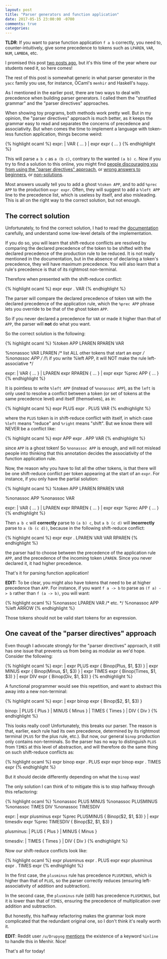 ```yaml
---
layout: post
title: "Parser generators and function application"
date: 2017-05-15 23:00:00 -0700
comments: true
categories:
---
```


**TLDR**: If you want to parse function application `f a b` correctly,
you need to, counter-intuitively, give some precedence to tokens such
as `LPAREN`, `VAR`, `NUM`, `LAMBDA`, etc.

I promised this
post [two posts ago](/2017/02/25/modular-parser-combinators), but it's
this time of the year where our students need it, so here comes!

The rest of this post is somewhat generic in what parser generator in
the `yacc` family you use, for instance, OCaml's `menhir` and
Haskell's `happy`.

As I mentioned in the earlier post, there are two ways to deal with
precedence when building parser generators.  I called them the
"stratified grammar" and the "parser directives" approaches.

When showing toy programs, both methods work pretty well.  But in my
opinion, the "parser directives" approach is much better, as it keeps
the grammar easy to read and separates the concerns of precedence and
associativity.  But when comes the time to implement a language with
token-less function application, things become weird:

{% highlight ocaml %}
expr:
  | VAR       { ... }
  | expr expr { ... }
{% endhighlight %}

This will parse `a b c` as `a (b c)`, contrary to the wanted `(a b)
c`.  Now if you try to find a solution to this online, you might
find
[people discouraging you from using the "parser directives" approach](http://stackoverflow.com/a/27631191/553003),
or
[wrong answers to beginners](http://ocaml_beginners.yahoogroups.narkive.com/kA4IYGjU/parser-for-a-simple-formula-left-associative#post4),
or
[non-solutions](https://github.com/danielmoore/Lambda-Calculator/blob/master/NorthHorizon.LambdaCalculator.Languages.SystemF/Parsing.fsp).

Most answers usually tell you to add a ghost `%token APP`, and to add
`%prec APP` to the production `expr expr`.  Often, they will suggest
to add a `%left APP` line to the precedence list, which is useless by
itself, and also misleading.  This is all on the right way to the
correct solution, but not enough.

The correct solution
--------------------

Unfortunately, to find the correct solution, I had to read
the
[documentation](http://pauillac.inria.fr/~fpottier/menhir/manual.pdf)
carefully, and understand some low-level details of the
implementation.

If you do so, you will learn that shift-reduce conflicts are resolved
by comparing the declared precedence of the token to be shifted with
the declared precedence of the production rule to be reduced.  It is
not really mentioned in the documentation, but in the absence of
declaring a token's precedence, they will have maximum precedence.
You will also learn that a rule's precedence is that of its rightmost
non-terminal.

Therefore when presented with the shift-reduce conflict:

{% highlight ocaml %}
expr expr . VAR
{% endhighlight %}

The parser will compare the declared precedence of token `VAR` with
the declared precedence of the application rule, which the `%prec APP`
phrase lets you override to be that of the ghost token `APP`.

So if you never declared a precedence for `VAR` or made it higher than
that of `APP`, the parser will **not** do what you want.

So the correct solution is the following:

{% highlight ocaml %}
%token APP LPAREN RPAREN VAR

%nonassoc VAR LPAREN /* list ALL other tokens that start an expr */
%nonassoc APP
/* /!\ if you write %left APP, it will NOT make the rule left-associative */

expr:
  | VAR                          { ... }
  | LPAREN expr RPAREN           { ... }
  | expr expr          %prec APP { ... }
{% endhighlight %}

It is pointless to write `%left APP` (instead of `%nonassoc APP`), as
the `left` is only used to resolve a conflict between a token (or set
of tokens at the same precedence level) and itself (themselves), as
in:

{% highlight ocaml %}
expr PLUS expr . PLUS VAR
{% endhighlight %}

where the `PLUS` token is in shift-reduce conflict with itself, in
which case `%left` means "reduce" and `%right` means "shift".  But we
know there will NEVER be a conflict like:

{% highlight ocaml %}
expr APP expr . APP VAR
{% endhighlight %}

since `APP` is a ghost token! So `%nonassoc APP` is enough, and will
not mislead people into thinking that this annotation decides the
associativity of the function application rule.

Now, the reason why you have to list all the other tokens, is that
there will be one shift-reduce conflict per token appearing at the
start of an `expr`.  For instance, if you only have the partial
solution:

{% highlight ocaml %}
%token APP LPAREN RPAREN VAR

%nonassoc APP
%nonassoc VAR

expr:
  | VAR                          { ... }
  | LPAREN expr RPAREN           { ... }
  | expr expr          %prec APP { ... }
{% endhighlight %}

Then `a b c` will **correctly** parse to `(a b) c`, but `a b (c d)`
will **incorrectly** parse to `a (b (c d))`, because in the following
shift-reduce conflict:

{% highlight ocaml %}
expr expr . LPAREN VAR VAR RPAREN
{% endhighlight %}

the parser had to choose between the precedence of the application
rule `APP`, and the precedence of the incoming token `LPAREN`.  Since
you never declared it, it had higher precedence.

That's it for parsing function application!

**EDIT:** To be clear, you might also have tokens that need to be at
higher precedence than `APP`.  For instance, if you want `f a -> b` to
parse as `(f a) -> b` rather than `f (a -> b)`, you will want:

{% highlight ocaml %}
%nonassoc LPAREN VAR /* etc. */
%nonassoc APP
%left ARROW
{% endhighlight %}

Those tokens should not be valid start tokens for an expression.

One caveat of the "parser directives" approach
----------------------------------------------

Even though I advocate strongly for the "parser directives" approach,
it still has one issue that prevents us from being as modular as we'd
hope.  Consider the following:

{% highlight ocaml %}
expr:
  | expr PLUS  expr { Binop(Plus,  $1, $3) }
  | expr MINUS expr { Binop(Minus, $1, $3) }
  | expr TIMES expr { Binop(Times, $1, $3) }
  | expr DIV   expr { Binop(Div,   $1, $3) }
{% endhighlight %}

A functional programmer would see this repetition, and want to
abstract this away into a new non-terminal:

{% highlight ocaml %}
expr:
  | expr binop expr { Binop($2, $1, $3) }

binop:
  | PLUS  { Plus  }
  | MINUS { Minus }
  | TIMES { Times }
  | DIV   { Div   }
{% endhighlight %}

This looks really cool! Unfortunately, this breaks our parser.  The
reason is that, earlier, each rule had its own precedence, determined
by its rightmost terminal (`PLUS` for the plus rule, etc.).  But now,
our general `binop` production only contains non-terminals.  So the
parser has no way to distinguish `PLUS` from `TIMES` at this level of
abstraction, and will therefore do the same thing on such shift-reduce
conflicts as:

{% highlight ocaml %}
expr binop expr . PLUS expr
expr binop expr . TIMES expr
{% endhighlight %}

But it should decide differently depending on what the `binop` was!

The only solution I can think of to mitigate this is to stop halfway
through this refactoring:

{% highlight ocaml %}
%nonassoc PLUS MINUS
%nonassoc PLUSMINUS
%nonassoc TIMES DIV
%nonassoc TIMESDIV

expr:
  | expr plusminus expr %prec PLUSMINUS { Binop($2, $1, $3) }
  | expr timesdiv  expr %prec TIMESDIV  { Binop($2, $1, $3) }

plusminus:
  | PLUS  { Plus  }
  | MINUS { Minus }

timesdiv:
  | TIMES { Times }
  | DIV   { Div   }
{% endhighlight %}

Now our shift-reduce conflicts look like:

{% highlight ocaml %}
expr plusminus expr . PLUS expr
expr plusminus expr . TIMES expr
{% endhighlight %}

In the first case, the `plusminus` rule has precedence `PLUSMINUS`,
which is higher than that of `PLUS`, so the parser correctly reduces
(ensuring left-associativity of addition and subtraction).

In the second case, the `plusminus` rule (still) has precedence
`PLUSMINUS`, but it is lower than that of `TIMES`, ensuring the
precedence of multiplication over addition and subtraction.

But honestly, this halfway refactoring makes the grammar look more
complicated that the redundant original one, so I don't think it's
really worth it.

**EDIT**: Reddit user
`/u/Drupyog`
[mentions](https://www.reddit.com/r/ocaml/comments/6bjs9l/parser_generators_and_function_application/dhnerij/) the
existence of a keyword `%inline` to handle this in Menhir. Nice!

That's all for today!
